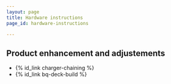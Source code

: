 ```yaml
---
layout: page
title: Hardware instructions
page_id: hardware-instructions

---
```


## Product enhancement and adjustements
* {% id_link charger-chaining %}
* {% id_link bq-deck-build %}

